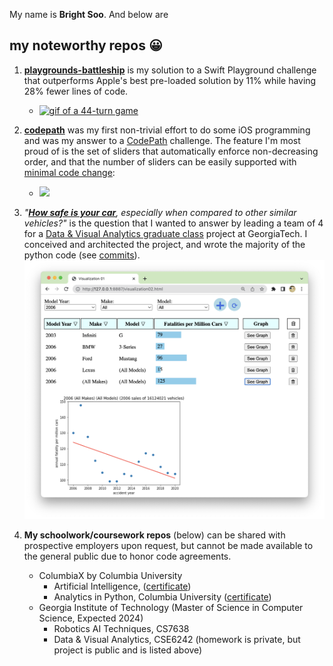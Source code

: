 My name is **Bright Soo**.  And below are
## my noteworthy repos 😀 ##
1. [**playgrounds-battleship**](https://github.com/bsoo920/playgrounds-battleship) is my solution to a Swift Playground challenge that outperforms Apple's best pre-loaded solution by 11% while having 28% fewer lines of code.
    - [<img src='https://i.imgur.com/AoDYf7B.gif' title='44-turn game' width='' alt='gif of a 44-turn game' />](https://github.com/bsoo920/playgrounds-battleship)

1. [**codepath**](https://github.com/bsoo920/codepath) was my first non-trivial effort to do some iOS programming and was my answer to a [CodePath](https://codepath.org/) challenge.  The feature I'm most proud of is the set of sliders that automatically enforce non-decreasing order, and that the number of sliders can be easily supported with [minimal code change](https://github.com/bsoo920/codepath/blob/436610feaf3d2dd2745f00ed45d390bb7ece45d3/tippy/SettingsViewController.swift#L162):

    - [<img src='https://i.imgur.com/0FtWBo6.gif'/>](https://github.com/bsoo920/codepath)

1. _"[**How safe is your car**](https://github.com/bsoo920/gatech-how-safe-is-your-car), especially when compared to other similar vehicles?"_ is the question that I wanted to answer by leading a team of 4 for a [Data & Visual Analytics graduate class](https://omscs.gatech.edu/cse-6242-data-visual-analytics) project at GeorgiaTech.  I conceived and architected the project, and wrote the majority of the python code (see [commits](https://github.com/bsoo920/gatech-how-safe-is-your-car/commits/main)).
[<img src='https://github.com/bsoo920/gatech-how-safe-is-your-car/blob/main/graphs/how-safe-is-your-car-gui.png'/>](https://github.com/bsoo920/gatech-how-safe-is-your-car)

1. **My schoolwork/coursework repos** (below) can be shared with prospective employers upon request, but cannot be made available to the general public due to honor code agreements.
    - ColumbiaX by Columbia University
      - Artificial Intelligence,  ([certificate](https://courses.edx.org/certificates/a78c5f8930a4499396696eaca11e9eee))
      - Analytics in Python, Columbia University ([certificate](https://courses.edx.org/certificates/a94dc3071a1b401fa1a87198c0a25224))
    - Georgia Institute of Technology (Master of Science in Computer Science, Expected 2024)
      - Robotics AI Techniques, CS7638
      - Data & Visual Analytics, CSE6242 (homework is private, but project is public and is listed above)

<!---
bsoo920/bsoo920 is a ✨ special ✨ repository because its `README.md` (this file) appears on your GitHub profile.
You can click the Preview link to take a look at your changes.
--->

